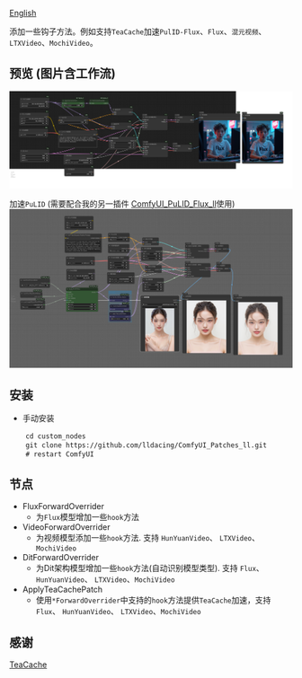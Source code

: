 [English](README.md)

添加一些钩子方法。例如支持`TeaCache`加速`PulID-Flux`、`Flux`、`混元视频`、`LTXVideo`、`MochiVideo`。

## 预览 (图片含工作流)
![save api extended](example/workflow_base.png)

加速`PuLID` (需要配合我的另一插件 [ComfyUI_PuLID_Flux_ll](https://github.com/lldacing/ComfyUI_PuLID_Flux_ll)使用)
![save api extended](example/PuLID_with_teacache.png)


## 安装

- 手动安装
```shell
    cd custom_nodes
    git clone https://github.com/lldacing/ComfyUI_Patches_ll.git
    # restart ComfyUI
```

## 节点
- FluxForwardOverrider
  - 为`Flux`模型增加一些`hook`方法
- VideoForwardOverrider
  - 为视频模型添加一些`hook`方法. 支持 `HunYuanVideo`、 `LTXVideo`、`MochiVideo`
- DitForwardOverrider
  - 为Dit架构模型增加一些`hook`方法(自动识别模型类型). 支持 `Flux`、 `HunYuanVideo`、 `LTXVideo`、`MochiVideo`
- ApplyTeaCachePatch
  - 使用`*ForwardOverrider`中支持的`hook`方法提供`TeaCache`加速，支持 `Flux`、 `HunYuanVideo`、 `LTXVideo`、`MochiVideo`

## 感谢

[TeaCache](https://github.com/ali-vilab/TeaCache)


